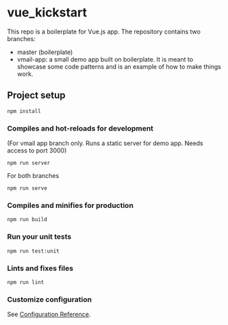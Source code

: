 # vue_kickstart

This repo is a boilerplate for Vue.js app. The repository contains two branches: 

- master (boilerplate)
- vmail-app: a small demo app built on boilerplate. It is meant to showcase some code patterns and is an example of how to make things work.


## Project setup
```
npm install
```

### Compiles and hot-reloads for development

(For vmail app branch only. Runs a static server for demo app. Needs access to port 3000)

```
npm run server
```
For both branches
```
npm run serve
```

### Compiles and minifies for production
```
npm run build
```

### Run your unit tests
```
npm run test:unit
```

### Lints and fixes files
```
npm run lint
```

### Customize configuration
See [Configuration Reference](https://cli.vuejs.org/config/).
